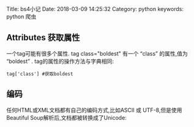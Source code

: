 Title: bs4小记
Date: 2018-03-09 14:25:32
Category: python
keywords: python 爬虫


## Attributes 获取属性

一个tag可能有很多个属性. tag class="boldest" 有一个 “class” 的属性,值为 “boldest” . tag的属性的操作方法与字典相同:

```
tag['class'] #获取boldest

```

## 编码
任何HTML或XML文档都有自己的编码方式,比如ASCII 或 UTF-8,但是使用Beautiful Soup解析后,文档都被转换成了Unicode:

